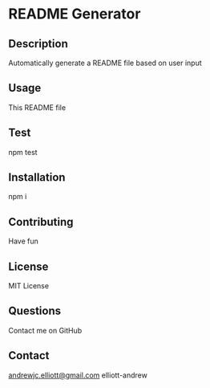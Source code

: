 # README Generator
  ## Description
  Automatically generate a README file based on user input
  ## Usage
  This README file
  ## Test
  npm test
  ## Installation
  npm i
  ## Contributing
  Have fun
  ## License
  MIT License
  ## Questions
  Contact me on GitHub
  ## Contact
  andrewjc.elliott@gmail.com elliott-andrew
  